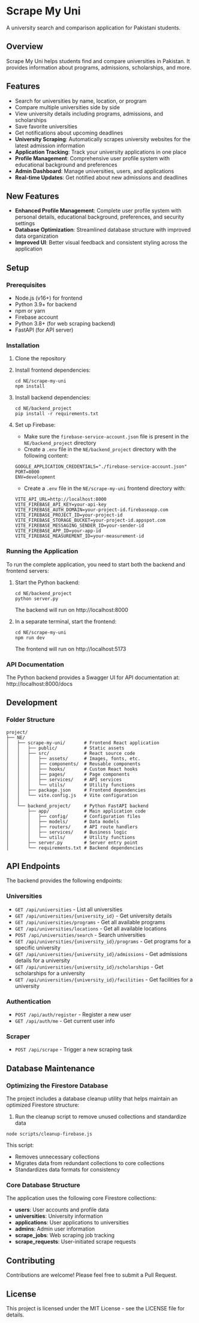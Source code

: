 # Scrape My Uni

A university search and comparison application for Pakistani students.

## Overview

Scrape My Uni helps students find and compare universities in Pakistan. It provides information about programs, admissions, scholarships, and more.


## Features

- Search for universities by name, location, or program
- Compare multiple universities side by side
- View university details including programs, admissions, and scholarships
- Save favorite universities
- Get notifications about upcoming deadlines
- **University Scraping**: Automatically scrapes university websites for the latest admission information
- **Application Tracking**: Track your university applications in one place
- **Profile Management**: Comprehensive user profile system with educational background and preferences
- **Admin Dashboard**: Manage universities, users, and applications
- **Real-time Updates**: Get notified about new admissions and deadlines

## New Features

- **Enhanced Profile Management**: Complete user profile system with personal details, educational background, preferences, and security settings
- **Database Optimization**: Streamlined database structure with improved data organization
- **Improved UI**: Better visual feedback and consistent styling across the application

## Setup

### Prerequisites

- Node.js (v16+) for frontend
- Python 3.9+ for backend
- npm or yarn
- Firebase account
- Python 3.8+ (for web scraping backend)
- FastAPI (for API server)

### Installation

1. Clone the repository
2. Install frontend dependencies:
   ```
   cd NE/scrape-my-uni
   npm install
   ```
3. Install backend dependencies:
   ```
   cd NE/backend_project
   pip install -r requirements.txt
   ```

4. Set up Firebase:
   - Make sure the `firebase-service-account.json` file is present in the `NE/backend_project` directory
   - Create a `.env` file in the `NE/backend_project` directory with the following content:
   ```
   GOOGLE_APPLICATION_CREDENTIALS="./firebase-service-account.json"
   PORT=8000
   ENV=development
   ```
   
   - Create a `.env` file in the `NE/scrape-my-uni` frontend directory with:
   ```
   VITE_API_URL=http://localhost:8000
   VITE_FIREBASE_API_KEY=your-api-key
   VITE_FIREBASE_AUTH_DOMAIN=your-project-id.firebaseapp.com
   VITE_FIREBASE_PROJECT_ID=your-project-id
   VITE_FIREBASE_STORAGE_BUCKET=your-project-id.appspot.com
   VITE_FIREBASE_MESSAGING_SENDER_ID=your-sender-id
   VITE_FIREBASE_APP_ID=your-app-id
   VITE_FIREBASE_MEASUREMENT_ID=your-measurement-id
   ```

### Running the Application

To run the complete application, you need to start both the backend and frontend servers:

1. Start the Python backend:
   ```
   cd NE/backend_project
   python server.py
   ```
   The backend will run on http://localhost:8000

2. In a separate terminal, start the frontend:
   ```
   cd NE/scrape-my-uni
   npm run dev
   ```
   The frontend will run on http://localhost:5173

### API Documentation

The Python backend provides a Swagger UI for API documentation at:
http://localhost:8000/docs

## Development

### Folder Structure

```
project/
├── NE/
│   ├── scrape-my-uni/       # Frontend React application
│   │   ├── public/          # Static assets
│   │   ├── src/             # React source code
│   │   │   ├── assets/      # Images, fonts, etc.
│   │   │   ├── components/  # Reusable components
│   │   │   ├── hooks/       # Custom React hooks
│   │   │   ├── pages/       # Page components
│   │   │   ├── services/    # API services
│   │   │   └── utils/       # Utility functions
│   │   ├── package.json     # Frontend dependencies
│   │   └── vite.config.js   # Vite configuration
│   │
│   └── backend_project/     # Python FastAPI backend
│       ├── app/             # Main application code
│       │   ├── config/      # Configuration files
│       │   ├── models/      # Data models
│       │   ├── routers/     # API route handlers
│       │   ├── services/    # Business logic
│       │   └── utils/       # Utility functions
│       ├── server.py        # Server entry point
│       └── requirements.txt # Backend dependencies
```

## API Endpoints

The backend provides the following endpoints:

### Universities
- `GET /api/universities` - List all universities
- `GET /api/universities/{university_id}` - Get university details
- `GET /api/universities/programs` - Get all available programs
- `GET /api/universities/locations` - Get all available locations
- `POST /api/universities/search` - Search universities
- `GET /api/universities/{university_id}/programs` - Get programs for a specific university
- `GET /api/universities/{university_id}/admissions` - Get admissions details for a university
- `GET /api/universities/{university_id}/scholarships` - Get scholarships for a university
- `GET /api/universities/{university_id}/facilities` - Get facilities for a university

### Authentication
- `POST /api/auth/register` - Register a new user
- `GET /api/auth/me` - Get current user info

### Scraper
- `POST /api/scrape` - Trigger a new scraping task

## Database Maintenance

### Optimizing the Firestore Database

The project includes a database cleanup utility that helps maintain an optimized Firestore structure:

1. Run the cleanup script to remove unused collections and standardize data
```
node scripts/cleanup-firebase.js
```

This script:
- Removes unnecessary collections
- Migrates data from redundant collections to core collections
- Standardizes data formats for consistency

### Core Database Structure

The application uses the following core Firestore collections:

- **users**: User accounts and profile data
- **universities**: University information
- **applications**: User applications to universities
- **admins**: Admin user information
- **scrape_jobs**: Web scraping job tracking
- **scrape_requests**: User-initiated scrape requests

## Contributing

Contributions are welcome! Please feel free to submit a Pull Request.

## License

This project is licensed under the MIT License - see the LICENSE file for details.
